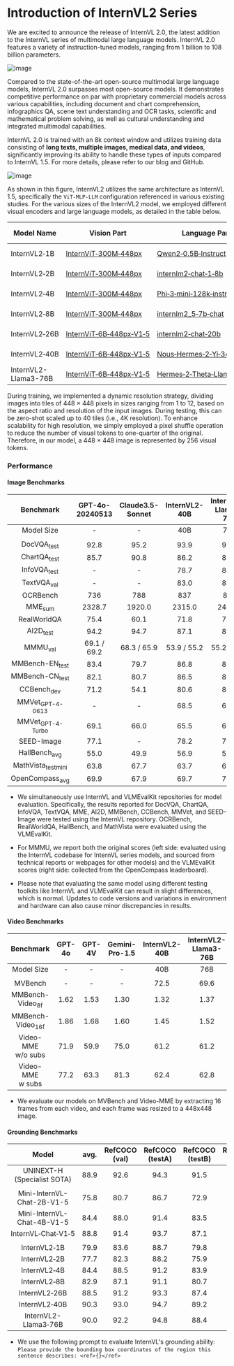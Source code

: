 # Introduction of InternVL2 Series

We are excited to announce the release of InternVL 2.0, the latest addition to the InternVL series of multimodal large language models. InternVL 2.0 features a variety of instruction-tuned models, ranging from 1 billion to 108 billion parameters.

![image](./internvl2.png)

Compared to the state-of-the-art open-source multimodal large language models, InternVL 2.0 surpasses most open-source models. It demonstrates competitive performance on par with proprietary commercial models across various capabilities, including document and chart comprehension, infographics QA, scene text understanding and OCR tasks, scientific and mathematical problem solving, as well as cultural understanding and integrated multimodal capabilities.

InternVL 2.0 is trained with an 8k context window and utilizes training data consisting of **long texts, multiple images, medical data, and videos**, significantly improving its ability to handle these types of inputs compared to InternVL 1.5. For more details, please refer to our blog and GitHub.

![image](./arch.png)

As shown in this figure, InternVL2 utilizes the same architecture as InternVL 1.5, specifically the `ViT-MLP-LLM` configuration referenced in various existing studies.
For the various sizes of the InternVL2 model, we employed different visual encoders and large language models, as detailed in the table below.

| Model Name           | Vision Part                                                                         | Language Part                                                                                | HF Link                                                          | MS Link                                                                |
| -------------------- | ----------------------------------------------------------------------------------- | -------------------------------------------------------------------------------------------- | ---------------------------------------------------------------- | ---------------------------------------------------------------------- |
| InternVL2‑1B         | [InternViT‑300M‑448px](https://huggingface.co/OpenGVLab/InternViT-300M-448px)       | [Qwen2‑0.5B‑Instruct](https://huggingface.co/Qwen/Qwen2-0.5B-Instruct)                       | [🤗 link](https://huggingface.co/OpenGVLab/InternVL2-1B)         | [🤖 link](https://modelscope.cn/models/OpenGVLab/InternVL2-1B)         |
| InternVL2‑2B         | [InternViT‑300M‑448px](https://huggingface.co/OpenGVLab/InternViT-300M-448px)       | [internlm2‑chat‑1‑8b](https://huggingface.co/internlm/internlm2-chat-1_8b)                   | [🤗 link](https://huggingface.co/OpenGVLab/InternVL2-2B)         | [🤖 link](https://modelscope.cn/models/OpenGVLab/InternVL2-2B)         |
| InternVL2‑4B         | [InternViT‑300M‑448px](https://huggingface.co/OpenGVLab/InternViT-300M-448px)       | [Phi‑3‑mini‑128k‑instruct](https://huggingface.co/microsoft/Phi-3-mini-128k-instruct)        | [🤗 link](https://huggingface.co/OpenGVLab/InternVL2-4B)         | [🤖 link](https://modelscope.cn/models/OpenGVLab/InternVL2-4B)         |
| InternVL2‑8B         | [InternViT‑300M‑448px](https://huggingface.co/OpenGVLab/InternViT-300M-448px)       | [internlm2_5‑7b‑chat](https://huggingface.co/internlm/internlm2_5-7b-chat)                   | [🤗 link](https://huggingface.co/OpenGVLab/InternVL2-8B)         | [🤖 link](https://modelscope.cn/models/OpenGVLab/InternVL2-8B)         |
| InternVL2‑26B        | [InternViT‑6B‑448px‑V1‑5](https://huggingface.co/OpenGVLab/InternViT-6B-448px-V1-5) | [internlm2‑chat‑20b](https://huggingface.co/internlm/internlm2-chat-20b)                     | [🤗 link](https://huggingface.co/OpenGVLab/InternVL2-26B)        | [🤖 link](https://modelscope.cn/models/OpenGVLab/InternVL2-26B)        |
| InternVL2‑40B        | [InternViT‑6B‑448px‑V1‑5](https://huggingface.co/OpenGVLab/InternViT-6B-448px-V1-5) | [Nous‑Hermes‑2‑Yi‑34B](https://huggingface.co/NousResearch/Nous-Hermes-2-Yi-34B)             | [🤗 link](https://huggingface.co/OpenGVLab/InternVL2-40B)        | [🤖 link](https://modelscope.cn/models/OpenGVLab/InternVL2-40B)        |
| InternVL2-Llama3-76B | [InternViT‑6B‑448px‑V1‑5](https://huggingface.co/OpenGVLab/InternViT-6B-448px-V1-5) | [Hermes‑2‑Theta‑Llama‑3‑70B](https://huggingface.co/NousResearch/Hermes-2-Theta-Llama-3-70B) | [🤗 link](https://huggingface.co/OpenGVLab/InternVL2-Llama3-76B) | [🤖 link](https://modelscope.cn/models/OpenGVLab/InternVL2-Llama3-76B) |

During training, we implemented a dynamic resolution strategy, dividing images into tiles of 448 × 448 pixels in sizes ranging from 1 to 12, based on the aspect ratio and resolution of the input images. During testing, this can be zero-shot scaled up to 40 tiles (i.e., 4K resolution). To enhance scalability for high resolution, we simply employed a pixel shuffle operation to reduce the number of visual tokens to one-quarter of the original. Therefore, in our model, a 448 × 448 image is represented by 256 visual tokens.

### Performance

#### Image Benchmarks

|          Benchmark           | GPT-4o-20240513 | Claude3.5-Sonnet | InternVL2-40B | InternVL2-Llama3-76B |
| :--------------------------: | :-------------: | :--------------: | :-----------: | :------------------: |
|          Model Size          |        -        |        -         |      40B      |         76B          |
|                              |                 |                  |               |                      |
|    DocVQA<sub>test</sub>     |      92.8       |       95.2       |     93.9      |         94.1         |
|    ChartQA<sub>test</sub>    |      85.7       |       90.8       |     86.2      |         88.4         |
|    InfoVQA<sub>test</sub>    |        -        |        -         |     78.7      |         82.0         |
|    TextVQA<sub>val</sub>     |        -        |        -         |     83.0      |         84.4         |
|           OCRBench           |       736       |       788        |      837      |         839          |
|      MME<sub>sum</sub>       |     2328.7      |      1920.0      |    2315.0     |        2414.7        |
|         RealWorldQA          |      75.4       |       60.1       |     71.8      |         72.2         |
|     AI2D<sub>test</sub>      |      94.2       |       94.7       |     87.1      |         87.6         |
|      MMMU<sub>val</sub>      |   69.1 / 69.2   |   68.3 / 65.9    |  53.9 / 55.2  |     55.2 / 58.2      |
|  MMBench-EN<sub>test</sub>   |      83.4       |       79.7       |     86.8      |         86.5         |
|  MMBench-CN<sub>test</sub>   |      82.1       |       80.7       |     86.5      |         86.3         |
|    CCBench<sub>dev</sub>     |      71.2       |       54.1       |     80.6      |         81.0         |
|  MMVet<sub>GPT-4-0613</sub>  |        -        |        -         |     68.5      |         69.8         |
| MMVet<sub>GPT-4-Turbo</sub>  |      69.1       |       66.0       |     65.5      |         65.7         |
|          SEED-Image          |      77.1       |        -         |     78.2      |         78.2         |
|   HallBench<sub>avg</sub>    |      55.0       |       49.9       |     56.9      |         55.2         |
| MathVista<sub>testmini</sub> |      63.8       |       67.7       |     63.7      |         65.5         |
|  OpenCompass<sub>avg</sub>   |      69.9       |       67.9       |     69.7      |         71.0         |

- We simultaneously use InternVL and VLMEvalKit repositories for model evaluation. Specifically, the results reported for DocVQA, ChartQA, InfoVQA, TextVQA, MME, AI2D, MMBench, CCBench, MMVet, and SEED-Image were tested using the InternVL repository. OCRBench, RealWorldQA, HallBench, and MathVista were evaluated using the VLMEvalKit.

- For MMMU, we report both the original scores (left side: evaluated using the InternVL codebase for InternVL series models, and sourced from technical reports or webpages for other models) and the VLMEvalKit scores (right side: collected from the OpenCompass leaderboard).

- Please note that evaluating the same model using different testing toolkits like InternVL and VLMEvalKit can result in slight differences, which is normal. Updates to code versions and variations in environment and hardware can also cause minor discrepancies in results.

#### Video Benchmarks

|          Benchmark          | GPT-4o | GPT-4V | Gemini-Pro-1.5 | InternVL2-40B | InternVL2-Llama3-76B |
| :-------------------------: | :----: | :----: | :------------: | :-----------: | :------------------: |
|         Model Size          |   -    |   -    |       -        |      40B      |         76B          |
|                             |        |        |                |               |                      |
|           MVBench           |   -    |   -    |       -        |     72.5      |         69.6         |
| MMBench-Video<sub>8f</sub>  |  1.62  |  1.53  |      1.30      |     1.32      |         1.37         |
| MMBench-Video<sub>16f</sub> |  1.86  |  1.68  |      1.60      |     1.45      |         1.52         |
|    Video-MME<br>w/o subs    |  71.9  |  59.9  |      75.0      |     61.2      |         61.2         |
|     Video-MME<br>w subs     |  77.2  |  63.3  |      81.3      |     62.4      |         62.8         |

- We evaluate our models on MVBench and Video-MME by extracting 16 frames from each video, and each frame was resized to a 448x448 image.

#### Grounding Benchmarks

|             Model              | avg. | RefCOCO<br>(val) | RefCOCO<br>(testA) | RefCOCO<br>(testB) | RefCOCO+<br>(val) | RefCOCO+<br>(testA) | RefCOCO+<br>(testB) | RefCOCO‑g<br>(val) | RefCOCO‑g<br>(test) |
| :----------------------------: | :--: | :--------------: | :----------------: | :----------------: | :---------------: | :-----------------: | :-----------------: | :----------------: | :-----------------: |
| UNINEXT-H<br>(Specialist SOTA) | 88.9 |       92.6       |        94.3        |        91.5        |       85.2        |        89.6         |        79.8         |        88.7        |        89.4         |
|                                |      |                  |                    |                    |                   |                     |                     |                    |                     |
| Mini-InternVL-<br>Chat-2B-V1-5 | 75.8 |       80.7       |        86.7        |        72.9        |       72.5        |        82.3         |        60.8         |        75.6        |        74.9         |
| Mini-InternVL-<br>Chat-4B-V1-5 | 84.4 |       88.0       |        91.4        |        83.5        |       81.5        |        87.4         |        73.8         |        84.7        |        84.6         |
|       InternVL‑Chat‑V1‑5       | 88.8 |       91.4       |        93.7        |        87.1        |       87.0        |        92.3         |        80.9         |        88.5        |        89.3         |
|                                |      |                  |                    |                    |                   |                     |                     |                    |                     |
|          InternVL2‑1B          | 79.9 |       83.6       |        88.7        |        79.8        |       76.0        |        83.6         |        67.7         |        80.2        |        79.9         |
|          InternVL2‑2B          | 77.7 |       82.3       |        88.2        |        75.9        |       73.5        |        82.8         |        63.3         |        77.6        |        78.3         |
|          InternVL2‑4B          | 84.4 |       88.5       |        91.2        |        83.9        |       81.2        |        87.2         |        73.8         |        84.6        |        84.6         |
|          InternVL2‑8B          | 82.9 |       87.1       |        91.1        |        80.7        |       79.8        |        87.9         |        71.4         |        82.7        |        82.7         |
|         InternVL2‑26B          | 88.5 |       91.2       |        93.3        |        87.4        |       86.8        |        91.0         |        81.2         |        88.5        |        88.6         |
|         InternVL2‑40B          | 90.3 |       93.0       |        94.7        |        89.2        |       88.5        |        92.8         |        83.6         |        90.3        |        90.6         |
|    InternVL2-<br>Llama3‑76B    | 90.0 |       92.2       |        94.8        |        88.4        |       88.8        |        93.1         |        82.8         |        89.5        |        90.3         |

- We use the following prompt to evaluate InternVL's grounding ability: `Please provide the bounding box coordinates of the region this sentence describes: <ref>{}</ref>`

<br>
<br>
